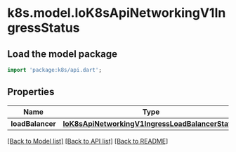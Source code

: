 # k8s.model.IoK8sApiNetworkingV1IngressStatus

## Load the model package
```dart
import 'package:k8s/api.dart';
```

## Properties
Name | Type | Description | Notes
------------ | ------------- | ------------- | -------------
**loadBalancer** | [**IoK8sApiNetworkingV1IngressLoadBalancerStatus**](IoK8sApiNetworkingV1IngressLoadBalancerStatus.md) |  | [optional] 

[[Back to Model list]](../README.md#documentation-for-models) [[Back to API list]](../README.md#documentation-for-api-endpoints) [[Back to README]](../README.md)


